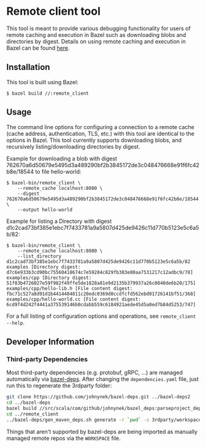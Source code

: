 # Remote client tool
This tool is meant to provide various debugging functionality for users of remote caching and
execution in Bazel such as downloading blobs and directories by digest. Details on using remote
caching and execution in Bazel can be found [here](https://docs.bazel.build/versions/master/remote-caching.html).

## Installation

This tool is built using Bazel:

    $ bazel build //:remote_client

## Usage

The command line options for configuring a connection to a remote cache (cache address,
authentication, TLS, etc.) with this tool are identical to the options in Bazel. This tool currently
supports downloading blobs, and recursively listing/downloading directories by digest.

Example for downloading a blob with digest
762670a6d50679e5495d3a489290bf2b3845172de3c048476668e91f6fc42b8e/18544 to file hello-world:

    $ bazel-bin/remote_client \
        --remote_cache localhost:8080 \
        --digest 762670a6d50679e5495d3a489290bf2b3845172de3c048476668e91f6fc42b8e/18544 \
        --output hello-world

Example for listing a Directory with digest
d1c2cad73bf385e1ebc7f7433781a9a5807d425de9426c11d770b5123e5c6a5b/82:

    $ bazel-bin/remote_client \
        --remote_cache localhost:8080 \
        --list_directory d1c2cad73bf385e1ebc7f7433781a9a5807d425de9426c11d770b5123e5c6a5b/82
    examples [Directory digest: d7c6e933b3cd90bc75560418674c7e59284c829fb383e80aa7531217c12adbc9/78]
    examples/cpp [Directory digest: 51f83b4726027e59f982f49ffe5de1828a81e9d2135b379937a26c0840de6b20/175]
    examples/cpp/hello-lib.h [File content digest: fbc71c527a8d91d1b4414484811c20edc0369d0ccdfcfd562ebd01726141bf51/368]
    examples/cpp/hello-world.cc [File content digest: 6cd9f4d242f4441a375539146b0cdabb559c6184921aede45d5a0ed7b84d5253/747]

For a full listing of configuration options and operations, see `remote_client --help`.
## Developer Information

### Third-party Dependencies

Most third-party dependencies (e.g. protobuf, gRPC, ...) are managed automatically via
[bazel-deps](https://github.com/johnynek/bazel-deps). After changing the `dependencies.yaml` file,
just run this to regenerate the 3rdparty folder:

```bash
git clone https://github.com/johnynek/bazel-deps.git ../bazel-deps2
cd ../bazel-deps
bazel build //src/scala/com/github/johnynek/bazel_deps:parseproject_deploy.jar
cd ../remote_client
../bazel-deps/gen_maven_deps.sh generate -r `pwd` -s 3rdparty/workspace.bzl -d dependencies.yaml
```

Things that aren't supported by bazel-deps are being imported as manually managed remote repos via
the `WORKSPACE` file.